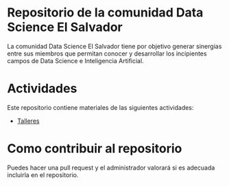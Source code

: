 # Repositorio de la comunidad Data Science El Salvador

La comunidad Data Science El Salvador tiene por objetivo 
generar sinergias entre sus miembros que permitan conocer 
y desarrollar los incipientes campos de Data Science e 
Inteligencia Artificial. 

# Actividades 
Este repositorio contiene materiales de las siguientes
actividades:

* [Talleres]()


# Como contribuir al repositorio
Puedes hacer una pull request y el administrador valorará si 
es adecuada incluirla en el repositorio. 

